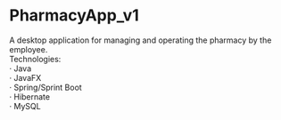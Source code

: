 ﻿# PharmacyApp_v1
 A desktop application for managing and operating the pharmacy by the employee.<br>
Technologies: <br>
· Java<br>
· JavaFX<br>
· Spring/Sprint Boot<br>
· Hibernate<br>
· MySQL<br>
